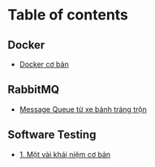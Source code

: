 # Table of contents

## Docker

* [Docker cơ bản](README.md)

## RabbitMQ

* [Message Queue từ xe bánh tráng trộn](rabbitmq/message-queue-tu-xe-banh-trang-tron.md)

## Software Testing

* [1. Một vài khái niệm cơ bản](software-testing/1.-mot-vai-khai-niem-co-ban.md)
